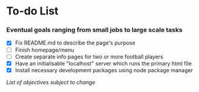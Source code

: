 # To-do List

### Eventual goals ranging from small jobs to large scale tasks

- [x] Fix README.md to describe the page's purpose
- [ ] Finish homepage/menu
- [ ] Create separate info pages for two or more football players
- [x] Have an initialisable "localhost" server which runs the primary html file
- [x] Install necessary development packages using node package manager

_List of objectives subject to change_

